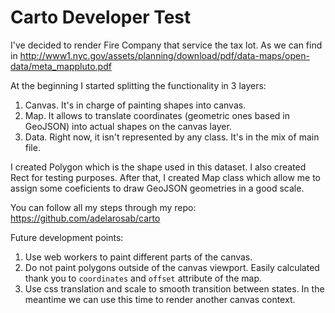 # Carto Developer Test

I've decided to render Fire Company that service the tax lot. As we can find in 
http://www1.nyc.gov/assets/planning/download/pdf/data-maps/open-data/meta_mappluto.pdf

At the beginning I started splitting the functionality in 3 layers:
1. Canvas. It's in charge of painting shapes into canvas.
2. Map. It allows to translate coordinates (geometric ones based in GeoJSON) 
into actual shapes on the canvas layer.
3. Data. Right now, it isn't represented by any class. It's in the mix of 
main file.

I created Polygon which is the shape used in this dataset. I also created 
Rect for testing purposes. 
After that, I created Map class which allow me to assign some coeficients to 
draw GeoJSON geometries in a good scale.

You can follow all my steps through my repo: https://github.com/adelarosab/carto

Future development points:
1. Use web workers to paint different parts of the canvas.
2. Do not paint polygons outside of the canvas viewport. Easily calculated 
thank you to `coordinates` and `offset` attribute of the map.
3. Use css translation and scale to smooth transition between states. In the 
meantime we can use this time to render another canvas context.
